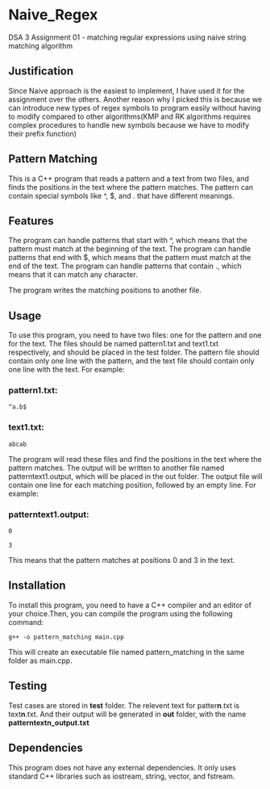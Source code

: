 # Naive_Regex

DSA 3 Assignment 01 - matching regular expressions using naive string matching algorithm

## Justification

Since Naive approach is the easiest to implement, I have used it for the assignment over the others. Another reason why I picked this is because we can introduce new types of regex symbols to program easily without having to modify compared to other algorithms(KMP and RK algorithms requires complex procedures to handle new symbols because we have to modify their prefix function)

## Pattern Matching

This is a C++ program that reads a pattern and a text from two files, and finds the positions in the text where the pattern matches. The pattern can contain special symbols like ^, $, and . that have different meanings.

## Features

The program can handle patterns that start with ^, which means that the pattern must match at the beginning of the text.
The program can handle patterns that end with $, which means that the pattern must match at the end of the text.
The program can handle patterns that contain ., which means that it can match any character.

The program writes the matching positions to another file.

## Usage

To use this program, you need to have two files: one for the pattern and one for the text. The files should be named pattern1.txt and text1.txt respectively, and should be placed in the test folder. The pattern file should contain only one line with the pattern, and the text file should contain only one line with the text. For example:

### pattern1.txt:

```
^a.b$
```

### text1.txt:

```
abcab
```

The program will read these files and find the positions in the text where the pattern matches. The output will be written to another file named patterntext1.output, which will be placed in the out folder. The output file will contain one line for each matching position, followed by an empty line. For example:

### patterntext1.output:

```
0

3
```

This means that the pattern matches at positions 0 and 3 in the text.

## Installation

To install this program, you need to have a C++ compiler and an editor of your choice.Then, you can compile the program using the following command:

```
g++ -o pattern_matching main.cpp
```

This will create an executable file named pattern_matching in the same folder as main.cpp.

## Testing

Test cases are stored in **test** folder. The relevent text for patter**n**.txt is text**n**.txt. And their output will be generated in **out** folder, with the name **patterntextn_output.txt**

## Dependencies

This program does not have any external dependencies. It only uses standard C++ libraries such as iostream, string, vector, and fstream.
